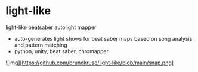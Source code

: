 # light-like
light-like beatsaber autolight mapper

* auto-generates light shows for beat saber maps based on song analysis and pattern matching
* python, unity, beat saber, chromapper

![img][https://github.com/brunokruse/light-like/blob/main/snap.png]
